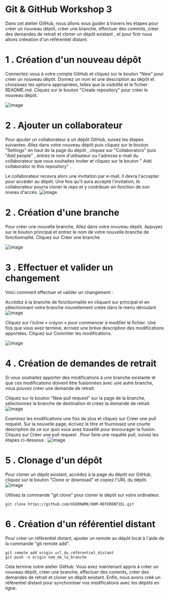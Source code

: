# Git & GitHub Workshop 3
Dans cet atelier GitHub, nous allons vous guider à travers les étapes pour créer un nouveau dépôt, créer une branche, effectuer des commits, créer des demandes de retrait et cloner un dépôt existant , et pour finir nous allons créeation d'un référentiel distant.

# 1 . Création d'un nouveau dépôt 
Connectez-vous à votre compte GitHub et cliquez sur le bouton "New" pour créer un nouveau dépôt. Donnez un nom et une description au dépôt et choisissez les options appropriées, telles que la visibilité et le fichier README.md. Cliquez sur le bouton "Create repository" pour créer le nouveau dépôt.

![image](https://user-images.githubusercontent.com/123757632/221904279-c5a2d920-5b45-4193-b599-1cc21daae210.png)
# 2 . Ajouter un collaborateur 
Pour ajouter un collaborateur à un dépôt GitHub, suivez les étapes suivantes:
Allez dans votre nouveau dépôt puis cliquez sur le bouton "Settings" en haut de la page du dépôt , cliquez sur "Collaborators" puis "Add people" , entrez le nom d'utilisateur ou l'adresse e-mail du collaborateur que vous souhaitez inviter et cliquez sur le bouton " Add collaborator to this repository" .

Le collaborateur recevra alors une invitation par e-mail. Il devra l'accepter pour accéder au dépôt. Une fois qu'il aura accepté l'invitation, le collaborateur pourra cloner le repo et y contribuer en fonction de son niveau d'accès.
![image](https://user-images.githubusercontent.com/123757632/222380018-39212414-882d-412f-a6a4-63348bba1ce6.png)

# 2 . Création d'une branche 
Pour créer une nouvelle branche, Allez dans votre nouveau dépôt. Appuyez sur le bouton principal et entrez le nom de votre nouvelle branche de fonctionnalité. Cliquez sur Créer une branche

![image](https://user-images.githubusercontent.com/123757632/221905296-bb65ad5a-09f5-4745-87b4-2d15b57b3826.png)

# 3 . Effectuer et valider un changement 
Voici comment effectuer et valider un changement :

Accédez à la branche de fonctionnalité en cliquant sur principal et en sélectionnant votre branche nouvellement créée dans le menu déroulant 
![image](https://user-images.githubusercontent.com/123757632/221906014-974748a8-ac15-4911-9233-fbd221e7a4ef.png)

Cliquez sur l’icône « crayon » pour commencer à modifier le fichier. Une fois que vous avez terminé, écrivez une brève description des modifications apportées. Cliquez sur Commiter les modifications.

![image](https://user-images.githubusercontent.com/123757632/221906262-19d84614-65db-49e2-8494-f9f35dcb765a.png)

# 4 . Création de demandes de retrait 

Si vous souhaitez apporter des modifications à une branche existante et que ces modifications doivent être fusionnées avec une autre branche, vous pouvez créer une demande de retrait. 

Cliquez sur le bouton "New pull request" sur la page de la branche, sélectionnez la branche de destination et créez la demande de retrait.
![image](https://user-images.githubusercontent.com/123757632/221906794-9f97735b-0c60-4483-94e9-ae0f5dec781b.png)

Examinez les modifications une fois de plus et cliquez sur Créer une pull request. Sur la nouvelle page, écrivez le titre et fournissez une courte description de ce sur quoi vous avez travaillé pour encourager la fusion. Cliquez sur Créer une pull request . 
Pour faire une requête pull, suivez les étapes ci-dessous :
![image](https://user-images.githubusercontent.com/123757632/221907414-c00476f9-50dc-4312-a908-ac532c3bb27c.png)


# 5 . Clonage d'un dépôt 

Pour cloner un dépôt existant, accédez à la page du dépôt sur GitHub, cliquez sur le bouton "Clone or download" et copiez l'URL du dépôt.
![image](https://user-images.githubusercontent.com/123757632/221907903-06ae3b01-5648-4438-bf1d-5f5c72946693.png)


Utilisez la commande "git clone" pour cloner le dépôt sur votre ordinateur.
```
git clone https://github.com/USERNAME/NOM-REFERENTIEL.git
```

# 6 . Création d'un référentiel distant 

Pour créer un référentiel distant, ajouter un remote au dépôt local à l'aide de la commande "git remote add". 
```
git remote add origin url_du_référentiel_distant
git push -u origin nom_de_la_branche
```


Cela termine notre atelier GitHub. Vous avez maintenant appris à créer un nouveau dépôt, créer une branche, effectuer des commits, créer des demandes de retrait et cloner un dépôt existant. Enfin, nous avons créé un référentiel distant pour synchroniser vos modifications avec les dépôts en ligne.





